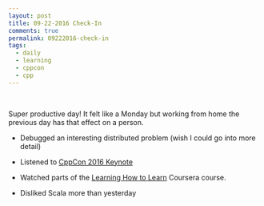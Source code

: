 ```yaml
---
layout: post
title: 09-22-2016 Check-In
comments: true
permalink: 09222016-check-in
tags:
  - daily
  - learning
  - cppcon
  - cpp
---
```


&nbsp;

Super productive day!  It felt like a Monday but working from home the previous day has that effect on a person.  

  * Debugged an interesting distributed problem (wish I could go into more detail)

  * Listened to [CppCon 2016 Keynote](https://www.youtube.com/watch?v=_wzc7a3McOs)

  * Watched parts of the [Learning How to Learn](https://www.coursera.org/learn/learning-how-to-learn/home) Coursera course.

  * Disliked Scala more than yesterday